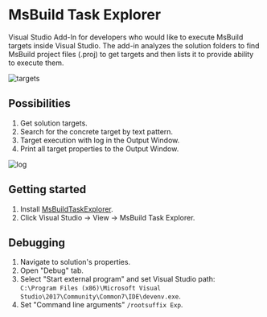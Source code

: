 # MsBuild Task Explorer
Visual Studio Add-In for developers who would like to execute MsBuild targets inside Visual Studio.
The add-in analyzes the solution folders to find MsBuild project files (.proj) to get targets and then lists it to provide ability to execute them.

![targets](http://i.imgur.com/1BCuNKo.png)

## Possibilities
1. Get solution targets.
2. Search for the concrete target by text pattern.
3. Target execution with log in the Output Window.
4. Print all target properties to the Output Window.

![log](http://i.imgur.com/b2J7mo7.png)

## Getting started
1. Install [MsBuildTaskExplorer](https://marketplace.visualstudio.com/items?itemName=saaseev.MsBuildTaskExplorer).
2. Click Visual Studio -> View -> MsBuild Task Explorer.

## Debugging
1. Navigate to solution's properties.
2. Open "Debug" tab.
3. Select "Start external program" and set Visual Studio path:  
`C:\Program Files (x86)\Microsoft Visual Studio\2017\Community\Common7\IDE\devenv.exe`.
4. Set "Command line arguments" `/rootsuffix Exp`.
